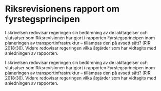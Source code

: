 # Riksrevisionens rapport om fyrstegsprincipen

I skrivelsen redovisar regeringen sin bedömning av de iakttagelser och slutsatser som Riksrevisionen har gjort i rapporten Fyrstegsprincipen inom planeringen av transportinfrastruktur – tillämpas den på avsett sätt? (RiR 2018:30). Vidare redovisar regeringen vilka åtgärder som har vidtagits med anledningen av rapporten.

I skrivelsen redovisar regeringen sin bedömning av de iakttagelser och slutsatser som Riksrevisionen har gjort i rapporten Fyrstegsprincipen inom planeringen av transportinfrastruktur – tillämpas den på avsett sätt? (RiR 2018:30). Vidare redovisar regeringen vilka åtgärder som har vidtagits med anledningen av rapporten.
